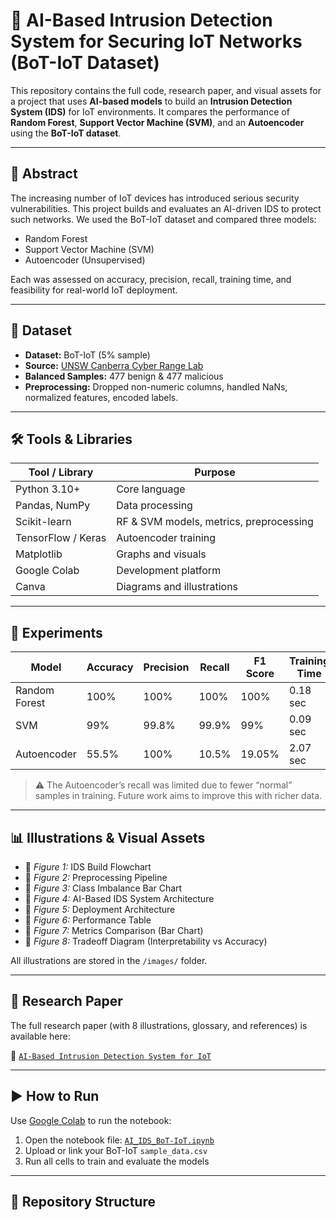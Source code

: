 # 🔐 AI-Based Intrusion Detection System for Securing IoT Networks (BoT-IoT Dataset)

This repository contains the full code, research paper, and visual assets for a project that uses **AI-based models** to build an **Intrusion Detection System (IDS)** for IoT environments. It compares the performance of **Random Forest**, **Support Vector Machine (SVM)**, and an **Autoencoder** using the **BoT-IoT dataset**.

---

## 📌 Abstract

The increasing number of IoT devices has introduced serious security vulnerabilities. This project builds and evaluates an AI-driven IDS to protect such networks. We used the BoT-IoT dataset and compared three models:

- Random Forest
- Support Vector Machine (SVM)
- Autoencoder (Unsupervised)

Each was assessed on accuracy, precision, recall, training time, and feasibility for real-world IoT deployment.

---

## 📁 Dataset

- **Dataset:** BoT-IoT (5% sample)
- **Source:** [UNSW Canberra Cyber Range Lab](https://research.unsw.edu.au/projects/bot-iot-dataset)
- **Balanced Samples:** 477 benign & 477 malicious
- **Preprocessing:** Dropped non-numeric columns, handled NaNs, normalized features, encoded labels.

---

## 🛠️ Tools & Libraries

| Tool / Library        | Purpose                                      |
|------------------------|----------------------------------------------|
| Python 3.10+           | Core language                               |
| Pandas, NumPy          | Data processing                             |
| Scikit-learn           | RF & SVM models, metrics, preprocessing     |
| TensorFlow / Keras     | Autoencoder training                        |
| Matplotlib             | Graphs and visuals                          |
| Google Colab           | Development platform                        |
| Canva                  | Diagrams and illustrations                  |

---

## 🧪 Experiments

| Model         | Accuracy | Precision | Recall | F1 Score | Training Time |
|---------------|----------|-----------|--------|----------|----------------|
| Random Forest | 100%     | 100%      | 100%   | 100%     | 0.18 sec       |
| SVM           | 99%      | 99.8%     | 99.9%  | 99%      | 0.09 sec       |
| Autoencoder   | 55.5%    | 100%      | 10.5%  | 19.05%   | 2.07 sec       |

> ⚠️ The Autoencoder’s recall was limited due to fewer “normal” samples in training. Future work aims to improve this with richer data.

---

## 📊 Illustrations & Visual Assets

- 📌 *Figure 1:* IDS Build Flowchart  
- 📌 *Figure 2:* Preprocessing Pipeline  
- 📌 *Figure 3:* Class Imbalance Bar Chart  
- 📌 *Figure 4:* AI-Based IDS System Architecture  
- 📌 *Figure 5:* Deployment Architecture  
- 📌 *Figure 6:* Performance Table  
- 📌 *Figure 7:* Metrics Comparison (Bar Chart)  
- 📌 *Figure 8:* Tradeoff Diagram (Interpretability vs Accuracy)

All illustrations are stored in the `/images/` folder.

---

## 📓 Research Paper

The full research paper (with 8 illustrations, glossary, and references) is available here:

📄 [`AI-Based Intrusion Detection System for IoT`](https://github.com/Shriniketan369/ai-for-iot-security/blob/main/paper/AI-Based%20Intrusion%20Detection%20System%20for%20Securing%20IoT%20Networks%20using%20the%20BoT-IoT%20Dataset.pdf)

---

## ▶️ How to Run

Use [Google Colab](https://colab.research.google.com/) to run the notebook:

1. Open the notebook file: [`AI_IDS_BoT-IoT.ipynb`](https://github.com/Shriniketan369/ai-for-iot-security/blob/main/AI_IDS_BoT-IoT.ipynb)
2. Upload or link your BoT-IoT `sample_data.csv`
3. Run all cells to train and evaluate the models

---

## 🧩 Repository Structure